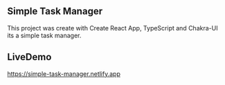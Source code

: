 ## Simple Task Manager

This project was create with Create React App, TypeScript and Chakra-UI
its a simple task manager.

## LiveDemo

https://simple-task-manager.netlify.app
